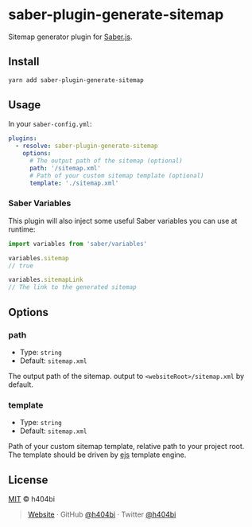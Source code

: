 # saber-plugin-generate-sitemap

Sitemap generator plugin for [Saber.js](https://saberjs.org/).

## Install

```bash
yarn add saber-plugin-generate-sitemap
```

## Usage

In your `saber-config.yml`:

```yml
plugins:
  - resolve: saber-plugin-generate-sitemap
    options:
      # The output path of the sitemap (optional)
      path: '/sitemap.xml'
      # Path of your custom sitemap template (optional)
      template: './sitemap.xml'
```

### Saber Variables

This plugin will also inject some useful Saber variables you can use at runtime:

```js
import variables from 'saber/variables'

variables.sitemap
// true

variables.sitemapLink
// The link to the generated sitemap
```

## Options

### path

- Type: `string`
- Default: `sitemap.xml`

The output path of the sitemap. output to `<websiteRoot>/sitemap.xml` by default.

### template

- Type: `string`
- Default: `sitemap.xml`

Path of your custom sitemap template, relative path to your project root.
The template should be driven by [ejs](https://www.ejs.co/) template engine.

## License

[MIT](LICENSE) © h404bi

> [Website](https://www.h404bi.com) · GitHub [@h404bi](https://github.com/h404bi) · Twitter [@h404bi](https://twitter.com/h404bi)
